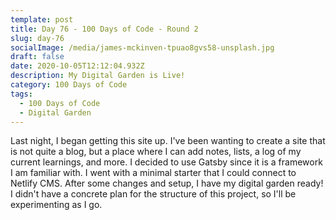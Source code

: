 ```yaml
---
template: post
title: Day 76 - 100 Days of Code - Round 2
slug: day-76
socialImage: /media/james-mckinven-tpuao8gvs58-unsplash.jpg
draft: false
date: 2020-10-05T12:12:04.932Z
description: My Digital Garden is Live!
category: 100 Days of Code
tags:
  - 100 Days of Code
  - Digital Garden
---
```

Last night, I began getting this site up. I've been wanting to create a site that is not quite a blog, but a place where I can add notes, lists, a log of my current learnings, and more. I decided to use Gatsby since it is a framework I am familiar with. I went with a minimal starter that I could connect to Netlify CMS. After some changes and setup, I have my digital garden ready! I didn't have a concrete plan for the structure of this project, so I'll be experimenting as I go.